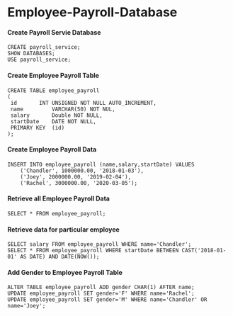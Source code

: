 # Employee-Payroll-Database

#### Create Payroll Servie Database
```
CREATE payroll_service;
SHOW DATABASES;
USE payroll_service;
```
#### Create Employee Payroll Table
```
CREATE TABLE employee_payroll
(
 id	      INT UNSIGNED NOT NULL AUTO_INCREMENT,
 name         VARCHAR(50) NOT NUL,
 salary	      Double NOT NULL,
 startDate    DATE NOT NULL,
 PRIMARY KEY  (id)
);
```

#### Create Employee Payroll Data
```
INSERT INTO employee_payroll (name,salary,startDate) VALUES
	('Chandler', 1000000.00, '2018-01-03'),
	('Joey', 2000000.00, '2019-02-04'),
	('Rachel', 3000000.00, '2020-03-05');
```
#### Retrieve all Employee Payroll Data
```
SELECT * FROM employee_payroll;
```

#### Retrieve data for  particular employee
```
SELECT salary FROM employee_payroll WHERE name='Chandler';
SELECT * FROM employee_payroll WHERE startDate BETWEEN CAST('2018-01-01' AS DATE) AND DATE(NOW());
```
#### Add Gender to Employee Payroll Table
```
ALTER TABLE employee_payroll ADD gender CHAR(1) AFTER name;
UPDATE employee_payroll SET gender='F' WHERE name='Rachel';
UPDATE employee_payroll SET gender='M' WHERE name='Chandler' OR name='Joey';
```

